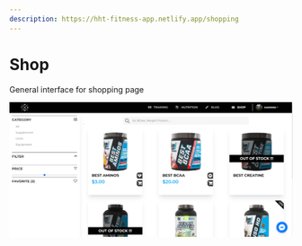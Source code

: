 ```yaml
---
description: https://hht-fitness-app.netlify.app/shopping
---
```


# Shop

General interface for shopping page

![](<../../.gitbook/assets/image (5).png>)
